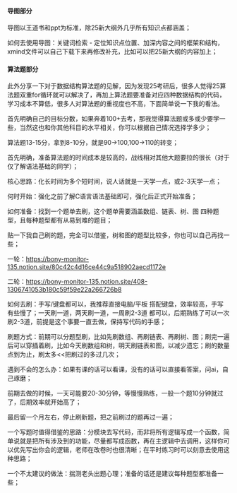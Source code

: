 #### 导图部分
导图以王道书和ppt为标准，除25新大纲外几乎所有知识点都涵盖；

如何去使用导图：关键词检索 - 定位知识点位置、加深内容之间的框架和结构，xmind文件可以自己下载下来再修改补充，比如可以把25新大纲的内容加上；
#### 算法题部分
此外分享一下对于数据结构算法题的见解，因为发现25考研后，很多人觉得25算法题双重for循环就可以解决了，再加上算法题要准备对应四种数据结构的代码，学习成本不算低，很多人对算法题的重视度也不高，下面简单说一下我的看法。

首先明确自己的目标分数，如果奔着100+去考，那我觉得算法题或多或少要学一些，当然这也和你其他科目的水平相关，你可以根据自己情况选择学多少；

算法题13-15分，拿到8-10分，就是90->100,100->110的转变；

首先明确，准备算法题的时间成本是较高的，战线相对其他大题要拉的很长（对于仅了解语法基础的同学）；

核心思路：化长时间为多个短时间，说人话就是一天学一点，或2-3天学一点；

何时开始：强化之前了解C语言语法基础即可，强化后正式开始准备；

如何准备：找到一个题单去刷，这个题单需要涵盖数组、链表、树、图 四种题型，且每种题型都有从易到难的题目；

贴一下我自己刷的题，完全可以借鉴，树和图的题型比较多，你也可以自己再找一些；

一轮：https://bony-monitor-135.notion.site/80c42c4d16ce44c9a518902aecd1172e

二轮：https://bony-monitor-135.notion.site/408-1306741053b180c59f59e22a266726b8

如何去刷：手写/键盘都可以，我推荐直接电脑/平板 搭配键盘，效率较高，手写有些慢了；一天刷一道，两天刷一道，一周刷2-3道 都可以，后期熟练了可以一次刷2-3道，前提是这个事要一直去做，保持写代码的手感；

刷题方式：前期可以分题型刷，比如先刷数组、再刷链表、再刷树、图；刷完一遍后可以穿插着刷，比如今天刷数组和树，明天刷链表和图，以减少遗忘；刷的数量点到为止，刷太多<<把刷过的多过几次；

遇到不会的怎么办：如果有课的话可以看课，没有的话可以直接看答案，问ai，自己琢磨；

前期去做的时候，一天可能要20-30分钟，等慢慢熟练，一般一个题10分钟就过了，后期效率就开始高了；

最后留一个月左右，停止刷新题，把之前刷过的题再过一遍；

一个写题时值得借鉴的思路：分模块去写代码，而非将所有逻辑写成一个函数，简单说就是把所有涉及到的功能，尽量都写成函数，再在主逻辑中去调用，这样你可以优先写出你会的逻辑，老师在改卷时也很清晰；在平时练习时可以刻意去使用这种思路；

一个不太建议的做法：揣测老头出题心理；准备的话还是建议每种题型都准备一些；



